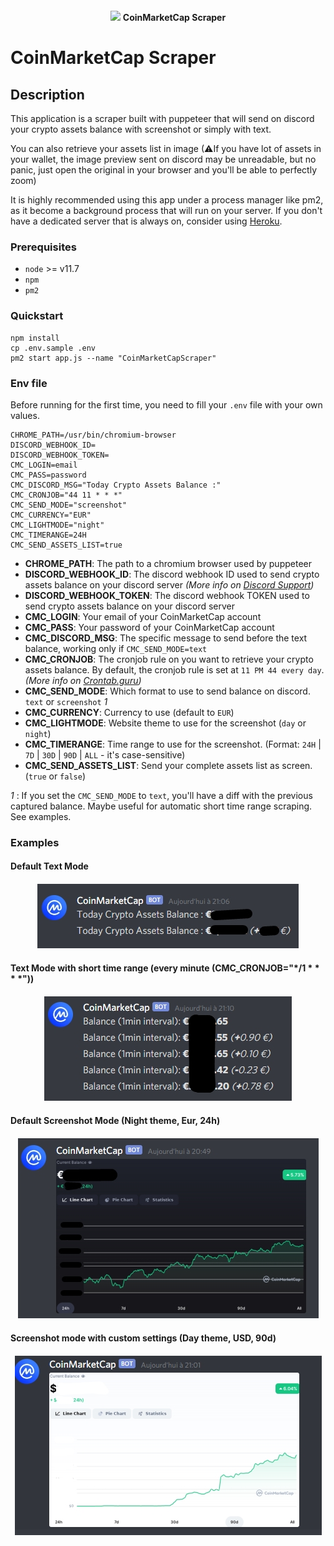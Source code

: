 <p style="text-align: center; margin: 20px auto;">
  <img src="https://s2.coinmarketcap.com/static/cloud/img/coinmarketcap_1.svg" width="150px" /> <b>CoinMarketCap Scraper</b>
</p>

# CoinMarketCap Scraper

## Description
This application is a scraper built with puppeteer that will send on discord your crypto assets balance with screenshot or simply with text.

You can also retrieve your assets list in image  (⚠If you have lot of assets in your wallet, the image preview sent on discord may be unreadable, but no panic, just open the original in your browser and you'll be able to perfectly zoom)

It is highly recommended using this app under a process manager like pm2, as it become a background process that will run on your server.
If you don't have a dedicated server that is always on, consider using [Heroku](https://www.heroku.com/).

### Prerequisites

- `node` >= v11.7
- `npm`
- `pm2`

### Quickstart

```
npm install
cp .env.sample .env
pm2 start app.js --name "CoinMarketCapScraper"
```

### Env file

Before running for the first time, you need to fill your `.env` file with your own values.

```dotenv
CHROME_PATH=/usr/bin/chromium-browser
DISCORD_WEBHOOK_ID=
DISCORD_WEBHOOK_TOKEN=
CMC_LOGIN=email
CMC_PASS=password
CMC_DISCORD_MSG="Today Crypto Assets Balance :"
CMC_CRONJOB="44 11 * * *"
CMC_SEND_MODE="screenshot"
CMC_CURRENCY="EUR"
CMC_LIGHTMODE="night"
CMC_TIMERANGE=24H
CMC_SEND_ASSETS_LIST=true
```

- **CHROME_PATH**: The path to a chromium browser used by puppeteer
- **DISCORD_WEBHOOK_ID**: The discord webhook ID used to send crypto assets balance on your discord server *(More info on [Discord Support](https://support.discord.com/hc/en-us/articles/228383668-Intro-to-Webhooks))*
- **DISCORD_WEBHOOK_TOKEN**: The discord webhook TOKEN used to send crypto assets balance on your discord server
- **CMC_LOGIN**: Your email of your CoinMarketCap account
- **CMC_PASS**: Your password of your CoinMarketCap account
- **CMC_DISCORD_MSG**: The specific message to send before the text balance, working only if `CMC_SEND_MODE=text`
- **CMC_CRONJOB**: The cronjob rule on you want to retrieve your crypto assets balance. By default, the cronjob rule is set at `11 PM 44 every day`. *(More info on [Crontab.guru](https://crontab.guru/))*
- **CMC_SEND_MODE**: Which format to use to send balance on discord. `text` or `screenshot` _1_
- **CMC_CURRENCY**: Currency to use (default to `EUR`)
- **CMC_LIGHTMODE**: Website theme to use for the screenshot (`day` or `night`)
- **CMC_TIMERANGE**: Time range to use for the screenshot. (Format: `24H` | `7D` | `30D` | `90D` | `ALL` - it's case-sensitive)
- **CMC_SEND_ASSETS_LIST**: Send your complete assets list as screen. (`true` or `false`)

 _1_ : If you set the `CMC_SEND_MODE` to `text`, you'll have a diff with the previous captured balance. Maybe useful for automatic short time range scraping. See examples.

### Examples

#### Default Text Mode
<p style="text-align: center; margin: 20px auto;">
  <img src="/doc/default-text-mode.jpg" />
</p>

#### Text Mode with short time range (every minute (CMC_CRONJOB="*/1 * * * *")) 
<p style="text-align: center; margin: 20px auto;">
  <img src="/doc/custom-text-mode.jpg" />
</p>

#### Default Screenshot Mode (Night theme, Eur, 24h)
<p style="text-align: center; margin: 20px auto;">
  <img src="/doc/default-screenshot-mode.jpg" />
</p>

#### Screenshot mode with custom settings (Day theme, USD, 90d)
<p style="text-align: center; margin: 20px auto;">
  <img src="/doc/custom-screenshot-mode.jpg" />
</p>
